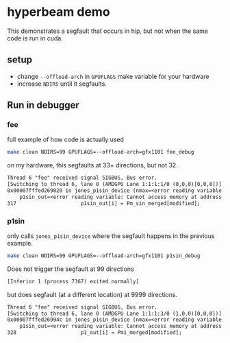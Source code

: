 # hyperbeam demo

This demonstrates a segfault that occurs in hip, but not when the same code is run in cuda.

## setup

- change `--offload-arch` in `GPUFLAGS` make variable for your hardware
- increase `NDIRS` until it segfaults.

## Run in debugger

### fee

full example of how code is actually used

```bash
make clean NDIRS=99 GPUFLAGS=--offload-arch=gfx1101 fee_debug
```

on my hardware, this segfaults at 33+ directions, but not 32.

```txt
Thread 6 "fee" received signal SIGBUS, Bus error.
[Switching to thread 6, lane 0 (AMDGPU Lane 1:1:1:1/0 (0,0,0)[0,0,0])]
0x00007fffed269020 in jones_p1sin_device (nmax=<error reading variable: Cannot access memory at address private_lane#0x446c>, theta=<error reading variable: Cannot access memory at address private_lane#0x4470>,
    p1sin_out=<error reading variable: Cannot access memory at address private_lane#0x4478>, p1_out=<error reading variable: Cannot access memory at address private_lane#0x4480>) at ./fee.h:317
317                     p1sin_out[i] = Pm_sin_merged[modified];
```

### p1sin

only calls `jones_p1sin_device` where the segfault happens in the previous example.


```bash
make clean NDIRS=99 GPUFLAGS=--offload-arch=gfx1101 p1sin_debug
```

Does not trigger the segfault at 99 directions

```txt
[Inferior 1 (process 7367) exited normally]
```

but does segfault (at a different location) at 9999 directions.

```txt
Thread 6 "fee" received signal SIGBUS, Bus error.
[Switching to thread 6, lane 0 (AMDGPU Lane 1:1:1:3/0 (1,0,0)[0,0,0])]
0x00007fffed26994c in jones_p1sin_device (nmax=<error reading variable: Cannot access memory at address private_lane#0x446c>, theta=<error reading variable: Cannot access memory at address private_lane#0x4470>,
    p1sin_out=<error reading variable: Cannot access memory at address private_lane#0x4478>, p1_out=<error reading variable: Cannot access memory at address private_lane#0x4480>) at ./fee.h:328
328                     p1_out[i] = Pm1_merged[modified];
```